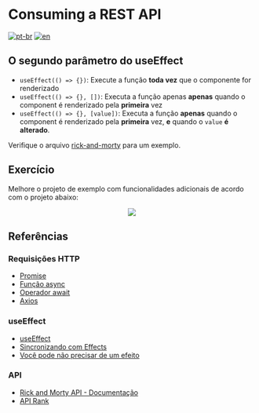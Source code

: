 # Consuming a REST API
[![pt-br](https://img.shields.io/badge/lang-pt--br-green.svg)](./README.md)
[![en](https://img.shields.io/badge/lang-en-red.svg)](./README-en.md)

## O segundo parâmetro do useEffect
- `useEffect(() => {})`: Execute a função **toda vez** que o componente for renderizado
- `useEffect(() => {}, [])`: Executa a função apenas **apenas** quando o component é renderizado pela **primeira** vez
- `useEffect(() => {}, [value])`: Executa a função **apenas** quando o component é renderizado pela **primeira** vez, **e** quando o `value` **é alterado**.

Verifique o arquivo [rick-and-morty](./src/component/api/rick-and-morty/index.js) para um exemplo.

## Exercício

Melhore o projeto de exemplo com funcionalidades adicionais de acordo com o projeto abaixo:

<p align="center">
  <image src="../assets/exerciseMock.drawio.png"/>
</p>

## Referências

### Requisições HTTP
- [Promise](https://developer.mozilla.org/pt-BR/docs/Web/JavaScript/Reference/Global_Objects/Promise)
- [Função async](https://developer.mozilla.org/en-US/docs/Web/JavaScript/Reference/Statements/async_function)
- [Operador await](https://developer.mozilla.org/en-US/docs/Web/JavaScript/Reference/Operators/await)
- [Axios](https://axios-http.com/ptbr/docs/intro)

### useEffect
- [useEffect](https://react.dev/reference/react/useEffect)
- [Sincronizando com  Effects](https://react.dev/learn/synchronizing-with-effects)
- [Você pode não precisar de um efeito](https://react.dev/learn/you-might-not-need-an-effect)

### API
- [Rick and Morty API - Documentação](https://rickandmortyapi.com/documentation)
- [API Rank](https://apirank.dev/)